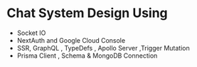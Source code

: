 # Chat System Design Using 

- Socket IO
- NextAuth and Google Cloud Console
- SSR, GraphQL , TypeDefs , Apollo Server ,Trigger Mutation 
- Prisma Client , Schema & MongoDB Connection